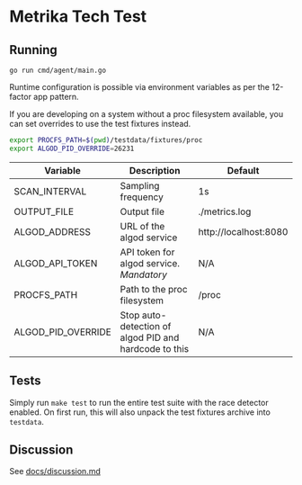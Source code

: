 # Metrika Tech Test

## Running

`go run cmd/agent/main.go`

Runtime configuration is possible via environment variables as per the 12-factor app pattern.

If you are developing on a system without a proc filesystem available, you can set overrides to use the test fixtures
instead.

```bash
export PROCFS_PATH=$(pwd)/testdata/fixtures/proc
export ALGOD_PID_OVERRIDE=26231
```

| Variable           | Description                                           | Default               |
|--------------------|-------------------------------------------------------|-----------------------|
| SCAN_INTERVAL      | Sampling frequency                                    | 1s                    |
| OUTPUT_FILE        | Output file                                           | ./metrics.log         |
| ALGOD_ADDRESS      | URL of the algod service                              | http://localhost:8080 |
| ALGOD_API_TOKEN    | API token for algod service. _Mandatory_              | N/A                   |
| PROCFS_PATH        | Path to the proc filesystem                           | /proc                 |
| ALGOD_PID_OVERRIDE | Stop auto-detection of algod PID and hardcode to this | N/A                   |

## Tests

Simply run `make test` to run the entire test suite with the race detector enabled. On first run, this will also unpack
the test fixtures archive into `testdata`.

## Discussion

See [docs/discussion.md](./docs/discussion.md)
